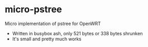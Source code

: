 # micro-pstree
Micro implementation of pstree for OpenWRT

- Written in busybox ash, only 521 bytes or 338 bytes shrunken
- It's small and pretty much works

